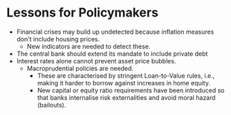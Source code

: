 # Lessons for Policymakers
- Financial crises may build up undetected because inflation measures don't include housing prices.
	- New indicators are needed to detect these.
- The central bank should extend its mandate to include private debt
- Interest rates alone cannot prevent asset price bubbles.
	- Macroprudential policies are needed.
		- These are characterised by stringent Loan-to-Value rules, i.e., making it harder to borrow against increases in home equity.
		- New capital or equity ratio requirements have been introduced so that banks internalise risk externalities and avoid moral hazard (bailouts).